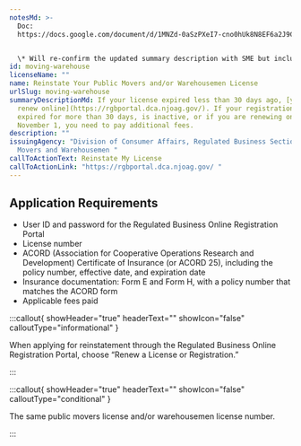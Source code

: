 ```yaml
---
notesMd: >-
  Doc:
  https://docs.google.com/document/d/1MNZd-0aSzPXeI7-cno0hUk8N8EF6a2J9Ct3pkKoxuVo/edit?tab=t.0#heading=h.tocgia7rek0i


  \* Will re-confirm the updated summary description with SME but includes a specific date per the SME
id: moving-warehouse
licenseName: ""
name: Reinstate Your Public Movers and/or Warehousemen License
urlSlug: moving-warehouse
summaryDescriptionMd: If your license expired less than 30 days ago, [you can
  renew online](https://rgbportal.dca.njoag.gov/). If your registration has been
  expired for more than 30 days, is inactive, or if you are renewing on or after
  November 1, you need to pay additional fees.
description: ""
issuingAgency: "Division of Consumer Affairs, Regulated Business Section, Public
  Movers and Warehousemen "
callToActionText: Reinstate My License
callToActionLink: "https://rgbportal.dca.njoag.gov/ "
---
```

## Application Requirements 

* User ID and password for the Regulated Business Online Registration Portal
* License number
* ACORD (Association for Cooperative Operations Research and Development) Certificate of Insurance (or ACORD 25), including the policy number, effective date, and expiration date
* Insurance documentation: Form E and Form H, with a policy number that matches the ACORD form
* Applicable fees paid

:::callout{ showHeader="true" headerText="" showIcon="false" calloutType="informational" }

When applying for reinstatement through the Regulated Business Online Registration Portal, choose “Renew a License or Registration.”


:::

:::callout{ showHeader="true" headerText="" showIcon="false" calloutType="conditional" }

The same public movers license and/or warehousemen license number.


:::
